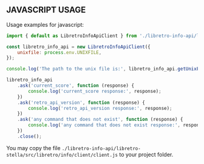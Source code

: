 ## JAVASCRIPT USAGE

Usage examples for javascript:

```js
import { default as LibretroInfoApiClient } from './libretro-info-api/libretro-stella/src/libretro/info/client/client.js';

const libretro_info_api = new LibretroInfoApiClient({
    unixfile: process.env.UNIXFILE,
});

console.log('The path to the unix file is:', libretro_info_api.getUnixFile());

libretro_info_api
    .ask('current_score', function (response) {
        console.log('current_score response:', response);
    })
    .ask('retro_api_version', function (response) {
        console.log('retro_api_version response:', response);
    })
    .ask('any command that does not exist', function (response) {
        console.log('any command that does not exist response:', response);
    })
    .close();
```

You may copy the file `./libretro-info-api/libretro-stella/src/libretro/info/client/client.js` to your project folder.